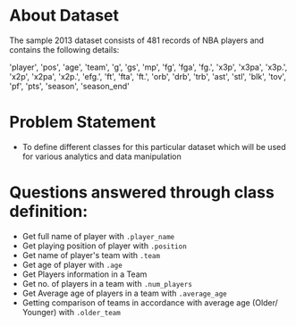 # About Dataset
The sample 2013 dataset consists of 481 records of NBA players and contains the following details:

'player', 'pos', 'age', 'team', 'g', 'gs', 'mp', 'fg', 'fga', 'fg.', 'x3p', 'x3pa', 'x3p.', 'x2p', 'x2pa', 'x2p.', 'efg.', 'ft', 'fta', 'ft.', 'orb', 'drb', 'trb', 'ast', 'stl', 'blk', 'tov', 'pf', 'pts', 'season', 'season_end'

# Problem Statement
* To define different classes for this particular dataset which will be used for various analytics and data manipulation 

# Questions answered through class definition:
* Get full name of player with `.player_name`
* Get playing position of player with `.position` 
* Get name of player's team with `.team`
* Get age of player with `.age`  
* Get Players information in a Team
* Get no. of players in a team with `.num_players`
* Get Average age of players in a team with `.average_age`
* Getting comparison of teams in accordance with average age (Older/ Younger) with `.older_team`
